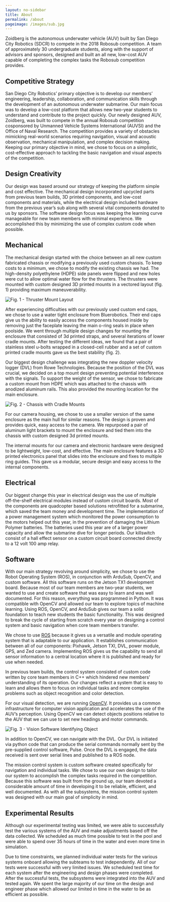 ```yaml
---
layout: no-sidebar
title: About
permalink: /about
pageimage: /images/sub.jpg
---
```


Zoidberg is the autonomous underwater vehicle (AUV) built by San Diego City Robotics (SDCR) to compete in the 2018 Robosub competition. A team of approximately 30 undergraduate students, along with the support of advisors and sponsors, designed and built an all new, low-cost AUV capable of completing the complex tasks the Robosub competition provides.

## Competitive Strategy
San Diego City Robotics’ primary objective is to develop our members’ engineering, leadership, collaboration, and communication skills through the development of an autonomous underwater submarine. Our main focus was to develop a low-cost platform that allows new two-year students to understand and contribute to the project quickly. Our newly designed AUV, Zoidberg, was built to compete in the annual Robosub competition cosponsored by Unmanned Vehicle Systems International (AUVSI) and the Office of Naval Research. The competition provides a variety of obstacles mimicking real-world scenarios requiring navigation, visual and acoustic observation, mechanical manipulation, and complex decision making. Keeping our primary objective in mind, we chose to focus on a simplistic, cost-effective approach to tackling the basic navigation and visual aspects of the competition.

## Design Creativity
Our design was based around our strategy of keeping the platform simple and cost effective. The mechanical design incorporated upcycled parts from previous team builds, 3D printed components, and low-cost components and materials, while the electrical design included  hardware from the previous year’s sub along with several vital components donated to us by sponsors. The software design focus was keeping the learning curve manageable for new team members with minimal experience. We accomplished this by minimizing the use of complex custom code when possible.

## Mechanical
The mechanical design started with the choice between an all new custom fabricated chassis or modifying a previously used custom chassis. To keep costs to a minimum, we chose to modify the existing chassis we had. The high-density polyethylene (HDPE) side panels were flipped and new holes were cut to allow optimal water flow for the thrusters. The thrusters were mounted with custom designed 3D printed mounts in a vectored layout (fig. 1) providing maximum maneuverability.

![Fig. 1 - Thruster Mount Layout]({{site.baseurl}}/images/motor-diagram.png)

After experiencing difficulties with our previously used custom end caps, we chose to use a water tight enclosure from Bluerobotics. Their end caps give us the ability to easily access the components housed inside by removing just the faceplate leaving the main o-ring seals in place when poolside. We went through multiple design changes for mounting the enclosure that consisted of 3d printed straps, and several iterations of lower cradle mounts. After testing the different ideas, we found that a pair of stainless steel u-bolts wrapped in a closed-cell rubber and a set of custom printed cradle mounts gave us the best stability (fig. 2).

Our biggest design challenge was integrating the new doppler velocity logger (DVL) from Rowe Technologies. Because the position of the DVL was crucial, we decided on a top mount design preventing potential interference with the signals. To support the weight of the sensor, we chose to fabricate a custom mount from HDPE which was attached to the chassis with anodized aluminum rails. This also provided the mounting location for the main enclosure.

![Fig. 2 - Chassis with Cradle Mounts]({{site.baseurl}}/images/sub-body.png)

For our camera housing, we chose to use a smaller version of the same enclosure as the main hull for similar reasons. The design is proven and provides quick, easy access to the camera. We repurposed a pair of aluminum light brackets to mount the enclosure and tied them into the chassis with custom designed 3d printed mounts.

The internal mounts for our camera and electronic hardware were designed to be lightweight, low-cost, and effective. The main enclosure features a 3D printed electronics panel that slides into the enclosure and fixes to multiple ring guides. This gave us a modular, secure design and easy access to the internal components.

## Electrical
Our biggest change this year in electrical design was the use of multiple off-the-shelf electrical modules instead of custom circuit boards. Most of the components are quadcopter based solutions retrofitted for a submarine, which saved the team money and development time. The implementation of a power management system which monitored the power consumption to the motors helped out this year, in the prevention of damaging the Lithium Polymer batteries. The batteries used this year are of a larger power capacity and allow the submarine dive for longer periods. Our killswitch consist of a hall effect sensor on a custom circuit board connected directly to a 12 volt 100 amp relay.

## Software
With our main strategy revolving around simplicity, we chose to use the Robot Operating System (ROS), in conjunction with ArduSub, OpenCV, and custom software. All this software runs on the Jetson TX1 development board.  Because most of our team members are two-year students, we wanted to use and create software that was easy to learn and was well documented. For this reason, everything was programmed in Python. It was compatible with OpenCV and allowed our team to explore topics of machine learning. Using ROS, OpenCV, and ArduSub gives our team a solid foundation to teach new students the basic functionality. This was designed to break the cycle of starting from scratch every year on designing a control system and basic navigation when core team members transfer.

We chose to use [ROS](http://www.ros.org/) because it gives us a versatile and module operating system that is adaptable to our application. It establishes communication between all of our components: Pixhawk, Jetson TXI, DVL, power module, GPS, and Zed camera. Implementing ROS gives us the capability to send all sensor information to a central location where it is published and ready for use when needed.

In previous team builds, the control system consisted of custom code written by core team members in C++ which hindered new members’ understanding of its operation. Our changes reflect a system that is easy to learn and allows them to focus on individual tasks and more complex problems such as object recognition and color detection.

For our visual detection, we are running [OpenCV](https://opencv.org/). It provides us a common infrastructure for computer vision application and accelerates the use of the AUV’s perception.  Using OpenCV we can detect objects positions relative to the AUV that we can use to set new headings and motor commands.

![Fig. 3 - Vision Software Identifying Object]({{site.baseurl}}/images/vision.png)

In addition to OpenCV, we can navigate with the DVL. Our DVL is initiated via python code that can produce the serial commands normally sent by the pre-supplied control software, Pulse. Once the DVL is engaged, the data received is sent over serial lines and published to a ROS node.

The mission control system is custom software created specifically for navigation and individual tasks. We chose to use our own design to tailor our system to accomplish the complex tasks required in the competition. Because this software was built from the ground up, our team devoted a considerable amount of time in developing it to be reliable, efficient, and well documented. As with all the subsystems, the mission control system was designed with our main goal of simplicity in mind.

## Experimental Results
Although our experimental testing was limited, we were able to successfully test the various systems of the AUV and make adjustments based off the data collected. We scheduled as much time possible to test in the pool and were able to spend over 35 hours of time in the water and even more time in simulation.

Due to time constraints, we planned individual water tests for the various systems onboard allowing the subteams to test independently. All of our tests were successful with very limited issues. We scheduled test time for each system after the engineering and design phases were completed. After the successful tests, the subsystems were integrated into the AUV and tested again. We spent the large majority of our time on the design and engineer phase which allowed our limited in time in the water to be as efficient as possible.
